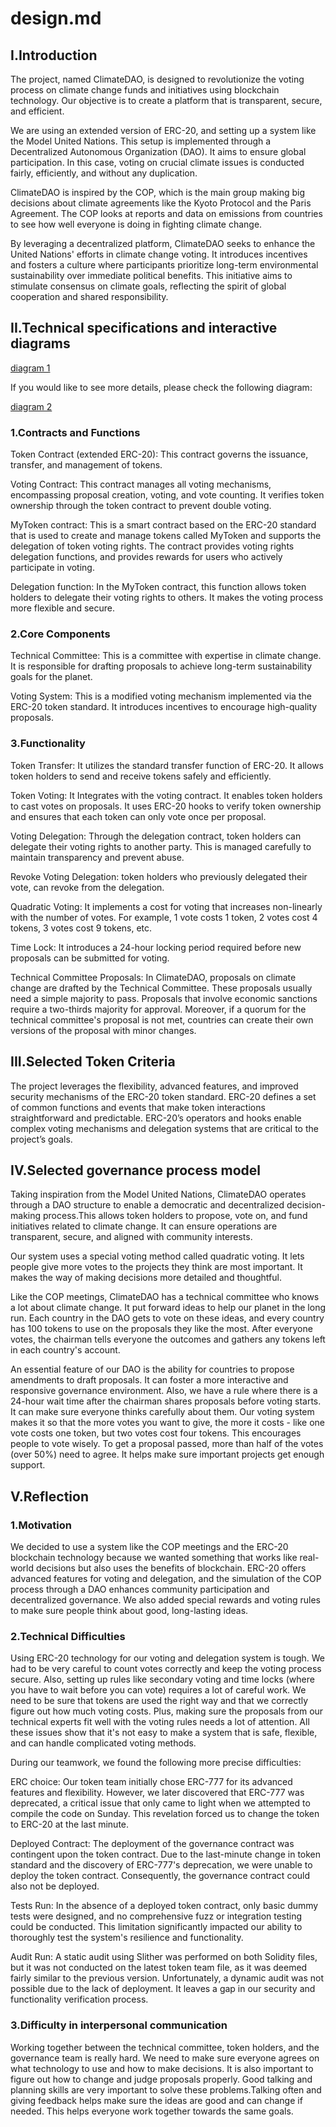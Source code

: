 # design.md


## I.Introduction

The project, named ClimateDAO, is designed to revolutionize the voting process on climate change funds and initiatives using blockchain technology. Our objective is to create a platform that is transparent, secure, and efficient.

We are using an extended version of ERC-20, and setting up a system like the Model United Nations. This setup is implemented through a Decentralized Autonomous Organization (DAO). It aims to ensure global participation. In this case, voting on crucial climate issues is conducted fairly, efficiently, and without any duplication.

ClimateDAO is inspired by the COP, which is the main group making big decisions about climate agreements like the Kyoto Protocol and the Paris Agreement. The COP looks at reports and data on emissions from countries to see how well everyone is doing in fighting climate change.

By leveraging a decentralized platform, ClimateDAO seeks to enhance the United Nations' efforts in climate change voting. It introduces incentives and fosters a culture where participants prioritize long-term environmental sustainability over immediate political benefits. This initiative aims to stimulate consensus on climate goals, reflecting the spirit of global cooperation and shared responsibility.



## II.Technical specifications and interactive diagrams

[diagram 1](https://github.com/ca-lida/Class-Dao-Project/blob/planning/diagram.png)

If you would like to see more details, please check the following diagram:

[diagram 2](https://github.com/ca-lida/Class-Dao-Project/blob/main/Audit/GovernanceInheritanceDiagram.png)


### 1.Contracts and Functions
Token Contract (extended ERC-20): This contract governs the issuance, transfer, and management of tokens.

Voting Contract: This contract manages all voting mechanisms, encompassing proposal creation, voting, and vote counting. It verifies token ownership through the token contract to prevent double voting.

MyToken contract: This is a smart contract based on the ERC-20 standard that is used to create and manage tokens called MyToken and supports the delegation of token voting rights. The contract provides voting rights delegation functions, and provides rewards for users who actively participate in voting.

Delegation function: In the MyToken contract, this function allows token holders to delegate their voting rights to others. It makes the voting process more flexible and secure. 


### 2.Core Components
Technical Committee: This is a committee with expertise in climate change. It is responsible for drafting proposals to achieve long-term sustainability goals for the planet.

Voting System: This is a modified voting mechanism implemented via the ERC-20 token standard. It introduces incentives to encourage high-quality proposals.

### 3.Functionality
Token Transfer: It utilizes the standard transfer function of ERC-20. It allows token holders to send and receive tokens safely and efficiently.

Token Voting: It Integrates with the voting contract. It enables token holders to cast votes on proposals. It uses ERC-20 hooks to verify token ownership and ensures that each token can only vote once per proposal.

Voting Delegation: Through the delegation contract, token holders can delegate their voting rights to another party. This is managed carefully to maintain transparency and prevent abuse.

Revoke Voting Delegation: token holders who previously delegated their vote, can revoke from the delegation.

Quadratic Voting: It implements a cost for voting that increases non-linearly with the number of votes. For example, 1 vote costs 1 token, 2 votes cost 4 tokens, 3 votes cost 9 tokens, etc.

Time Lock: It introduces a 24-hour locking period required before new proposals can be submitted for voting.

Technical Committee Proposals: In ClimateDAO, proposals on climate change are drafted by the Technical Committee. These proposals usually need a simple majority to pass. Proposals that involve economic sanctions require a two-thirds majority for approval. Moreover, if a quorum for the technical committee's proposal is not met, countries can create their own versions of the proposal with minor changes.



## III.Selected Token Criteria
The project leverages the flexibility, advanced features, and improved security mechanisms of the ERC-20 token standard. ERC-20 defines a set of common functions and events that make token interactions straightforward and predictable. ERC-20’s operators and hooks enable complex voting mechanisms and delegation systems that are critical to the project’s goals.

## IV.Selected governance process model
Taking inspiration from the Model United Nations, ClimateDAO operates through a DAO structure to enable a democratic and decentralized decision-making process.This allows token holders to propose, vote on, and fund initiatives related to climate change. It can ensure operations are transparent, secure, and aligned with community interests. 

Our system uses a special voting method called quadratic voting. It lets people give more votes to the projects they think are most important. It makes the way of making decisions more detailed and thoughtful.

Like the COP meetings, ClimateDAO has a technical committee who knows a lot about climate change. It put forward ideas to help our planet in the long run. Each country in the DAO gets to vote on these ideas, and every country has 100 tokens to use on the proposals they like the most. After everyone votes, the chairman tells everyone the outcomes and gathers any tokens left in each country's account.

An essential feature of our DAO is the ability for countries to propose amendments to draft proposals. It can foster a more interactive and responsive governance environment. Also, we have a rule where there is a 24-hour wait time after the chairman shares proposals before voting starts. It can make sure everyone thinks carefully about them. Our voting system makes it so that the more votes you want to give, the more it costs - like one vote costs one token, but two votes cost four tokens. This encourages people to vote wisely. To get a proposal passed, more than half of the votes (over 50%) need to agree. It helps make sure important projects get enough support.

## V.Reflection

### 1.Motivation
We decided to use a system like the COP meetings and the ERC-20 blockchain technology because we wanted something that works like real-world decisions but also uses the benefits of blockchain. ERC-20 offers advanced features for voting and delegation, and the simulation of the COP process through a DAO enhances community participation and decentralized governance. We also added special rewards and voting rules to make sure people think about good, long-lasting ideas.

### 2.Technical Difficulties
Using ERC-20 technology for our voting and delegation system is tough. We had to be very careful to count votes correctly and keep the voting process secure. Also, setting up rules like secondary voting and time locks (where you have to wait before you can vote) requires a lot of careful work. We need to be sure that tokens are used the right way and that we correctly figure out how much voting costs. Plus, making sure the proposals from our technical experts fit well with the voting rules needs a lot of attention. All these issues show that it's not easy to make a system that is safe, flexible, and can handle complicated voting methods.

During our teamwork, we found the following more precise difficulties:

ERC choice: Our token team initially chose ERC-777 for its advanced features and flexibility. However, we later discovered that ERC-777 was deprecated, a critical issue that only came to light when we attempted to compile the code on Sunday. This revelation forced us to change the token to ERC-20 at the last minute.

Deployed Contract: The deployment of the governance contract was contingent upon the token contract. Due to the last-minute change in token standard and the discovery of ERC-777's deprecation, we were unable to deploy the token contract. Consequently, the governance contract could also not be deployed.

Tests Run: In the absence of a deployed token contract, only basic dummy tests were designed, and no comprehensive fuzz or integration testing could be conducted. This limitation significantly impacted our ability to thoroughly test the system's resilience and functionality.

Audit Run: A static audit using Slither was performed on both Solidity files, but it was not conducted on the latest token team file, as it was deemed fairly similar to the previous version. Unfortunately, a dynamic audit was not possible due to the lack of deployment. It leaves a gap in our security and functionality verification process.



### 3.Difficulty in interpersonal communication
Working together between the technical committee, token holders, and the governance team is really hard. We need to make sure everyone agrees on what technology to use and how to make decisions. It is also important to figure out how to change and judge proposals properly. Good talking and planning skills are very important to solve these problems.Talking often and giving feedback helps make sure the ideas are good and can change if needed. This helps everyone work together towards the same goals.


